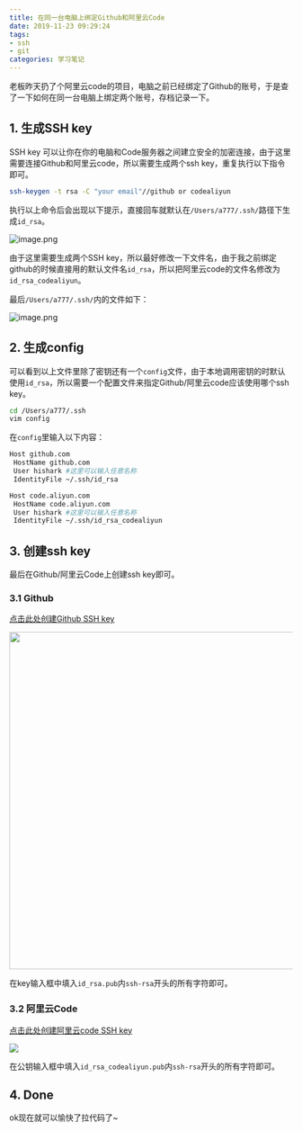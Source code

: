 ```yaml
---
title: 在同一台电脑上绑定Github和阿里云Code
date: 2019-11-23 09:29:24
tags: 
- ssh
- git
categories: 学习笔记
---
```


老板昨天扔了个阿里云code的项目，电脑之前已经绑定了Github的账号，于是查了一下如何在同一台电脑上绑定两个账号，存档记录一下。
<!--more-->
## 1. 生成SSH key
SSH key 可以让你在你的电脑和Code服务器之间建立安全的加密连接，由于这里需要连接Github和阿里云code，所以需要生成两个ssh key，重复执行以下指令即可。
```bash
ssh-keygen -t rsa -C "your email"//github or codealiyun
```
执行以上命令后会出现以下提示，直接回车就默认在`/Users/a777/.ssh/`路径下生成`id_rsa`。

![image.png](https://i.loli.net/2020/03/14/BfpXnjJm3TKyUQe.png)

由于这里需要生成两个SSH key，所以最好修改一下文件名，由于我之前绑定github的时候直接用的默认文件名`id_rsa`，所以把阿里云code的文件名修改为`id_rsa_codealiyun`。

最后`/Users/a777/.ssh/`内的文件如下：

![image.png](https://i.loli.net/2020/03/14/uYGbdN8AjwzfQ6R.png)

## 2. 生成config
可以看到以上文件里除了密钥还有一个`config`文件，由于本地调用密钥的时默认使用`id_rsa`，所以需要一个配置文件来指定Github/阿里云code应该使用哪个ssh key。
```bash
cd /Users/a777/.ssh
vim config
```
在`config`里输入以下内容：
```bash
Host github.com 
 HostName github.com
 User hishark #这里可以输入任意名称
 IdentityFile ~/.ssh/id_rsa

Host code.aliyun.com
 HostName code.aliyun.com
 User hishark #这里可以输入任意名称
 IdentityFile ~/.ssh/id_rsa_codealiyun
```

## 3. 创建ssh key
最后在Github/阿里云Code上创建ssh key即可。
### 3.1 Github
[点击此处创建Github SSH key](https://github.com/settings/ssh/new)

<img src="https://i.loli.net/2020/03/14/mxThreuSQc2g3oP.png" width="600"/>

在key输入框中填入`id_rsa.pub`内`ssh-rsa`开头的所有字符即可。

### 3.2 阿里云Code
[点击此处创建阿里云code SSH key](https://code.aliyun.com/profile/keys/new)

<img src="https://i.loli.net/2020/03/14/8nHkR6jWZrG9T1I.png" />

在公钥输入框中填入`id_rsa_codealiyun.pub`内`ssh-rsa`开头的所有字符即可。

## 4. Done

ok现在就可以愉快了拉代码了~
